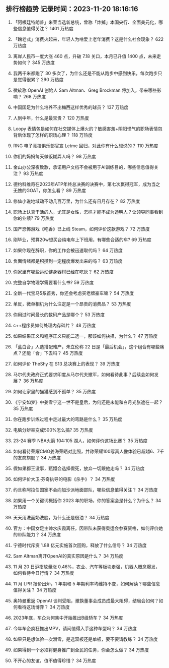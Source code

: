 
## 排行榜趋势 记录时间：2023-11-20 18:16:16
  
  1. 「阿根廷特朗普」米莱当选新总统，曾称「炸掉」本国央行、全面美元化，哪些信息值得关注？ 1401 万热度
    
  2. 「蹭老式」消费火起来，年轻人为啥爱上老年消费？这是什么社会现象？ 622 万热度
    
  3. 离岸人民币一度大涨 460 点，升破 7.18 关口，本月已升值 1400 点，未来走势如何？ 345 万热度
    
  4. 我两千米都跑了 30 多次了，为什么还是不能从跑步中感到快乐，每次跑步只是觉得很累？ 290 万热度
    
  5. 微软称 OpenAI 创始人 Sam Altman、Greg Brockman 将加入，带来哪些影响？ 268 万热度
    
  6. 中国国足为什么培养不出梅西这样优秀的球员？ 137 万热度
    
  7. 人到中年，什么是最宝贵？ 120 万热度
    
  8. Loopy 表情包是如何在社交媒体上爆火的？敏感害羞+阴阳怪气的职场表情包背后体现了怎样的职场心理？ 118 万热度
    
  9. RNG 电子竞技俱乐部官宣 Letme 回归，对此你有什么想说的？ 110 万热度
    
  10. 你们的妈妈每天做饭糊弄人吗？ 98 万热度
    
  11. 金山办公深夜致歉，承诺用户文档不会被用于AI训练目的，哪些信息值得关注？ 93 万热度
    
  12. 德约科维奇在2023年ATP年终总决赛的决赛中，第七次赢得冠军，成为当之无愧的GOAT，你怎么看？ 89 万热度
    
  13. 修仙小说地域动不动几百万里，为什么还有日月存在？ 82 万热度
    
  14. 职场上认真干活的人，尤其是女性，怎样才能不成为透明人？让领导同事看到你的业绩? 79 万热度
    
  15. 国产恐怖游戏《吃香》已上线 Steam，如何评价这款游戏？ 72 万热度
    
  16. 刚毕业，预算20w想买台纯电车上下班用，有哪些合适的车? 69 万热度
    
  17. 如果你现在辞职，你的工作会被迅速取代吗？ 64 万热度
    
  18. 负面情绪都是积攒到一定程度爆发出来的吗？ 63 万热度
    
  19. 你家里有哪些运动健身器材已经在吃灰？ 62 万热度
    
  20. 完整自学物理学需要看什么书? 59 万热度
    
  21. 全新一代宝马5系首秀，你还会考虑买老牌豪车嘛？ 54 万热度
    
  22. 单反，微单相机为什么注定是一个昂贵的消费品？ 53 万热度
    
  23. 你用过时间最长的数码产品是哪个？ 53 万热度
    
  24. c++程序员如何处理内存碎片？ 48 万热度
    
  25. 如果结果正义和程序正义只能二选一，那该如何抉择，为什么？ 47 万热度
    
  26. 「蓝白合」人选搭配难产，朱立伦称 22 日是「最后机会」，这个组合有哪些痛点？还能「合」下去吗？ 45 万热度
    
  27. 如何评价 TheShy 在 S13 总决赛上的表现？ 39 万热度
    
  28. 马尔代夫政府正式要求印度从马尔代夫撤军，如何看待此事？后续会如何发展？ 36 万热度
    
  29. 如何让家里的猫猫感到不孤单？ 35 万热度
    
  30. 《宁安如梦》中姜雪宁这一世不是皇后，为何还是未能和白月光张遮在一起？ 35 万热度
    
  31. 你在跑步训练过程中走过最大的弯路是什么？ 35 万热度
    
  32. 电脑分辨率变成500%怎么搞? 35 万热度
    
  33. 23-24 赛季 NBA火箭 104:105 湖人，如何评价这场比赛？ 35 万热度
    
  34. 如何看待荣耀CMO姜海荣晒对比照，并称荣耀100写真人像体验已超越6、7千的友商旗舰？ 34 万热度
    
  35. 假如果郡王没事，甄嬛会选择假死，放弃一切跟他走吗？ 34 万热度
    
  36. 如何评价大卫·芬奇执导的电影《杀手》？ 34 万热度
    
  37. 约旦称阿拉伯国家不会向加沙派地面部队，哪些信息值得关注？ 34 万热度
    
  38. 如果用一个关键词概括你 2023 年的职场，你的答案会是什么？为什么？ 34 万热度
    
  39. 天天用洗面奶洗脸，为什么还是很油？ 34 万热度
    
  40. 官方：中国女足主帅水庆霞离任，因带队未获得奥运会参赛资格，如何评价她的带队能力？ 34 万热度
    
  41. 宁德时代斥资 1.88 亿元实施首次回购，释放了什么信号？ 34 万热度
    
  42. Sam Altman离开OpenAI的真实原因是什么？ 34 万热度
    
  43. 11 月 20 日沪指放量涨 0.46%，农业、汽车等板块走强，机器人概念爆发，如何看待今日行情？ 34 万热度
    
  44. 11 月 LPR 报价出炉，1 年期和 5 年期利率均维持不变，如何解读？哪些信息值得关注？ 34 万热度
    
  45. 奥特曼重返 OpenAI 谈判受阻，撤换董事会成员成最大阻碍，结局会如何？如何看待这场博弈？ 34 万热度
    
  46. 2023年底，车企为何集中开始推出B级轿车？ 34 万热度
    
  47. 今年车企疯狂推出MPV，请问值得入手这种车型吗？ 34 万热度
    
  48. 如果只是想体验一次滑雪，是选双板还是单板，要不要请教练？ 34 万热度
    
  49. 如果得到一个必须将健身推广到全民的任务，你会怎么做？ 34 万热度
    
  50. 不开心的友谊，值不值得珍惜？ 34 万热度
    